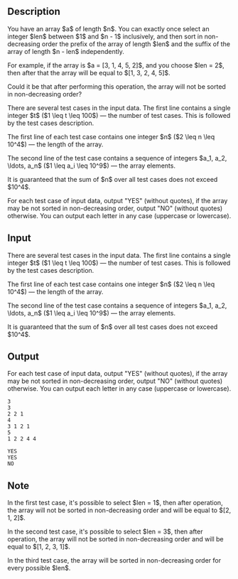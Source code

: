 ## Description

<div><p>You have an array $a$ of length $n$. You can <span class="tex-font-style-bf">exactly</span> once select an integer $len$ between $1$ and $n - 1$ inclusively, and then sort in non-decreasing order the prefix of the array of length $len$ and the suffix of the array of length $n - len$ independently.</p><p>For example, if the array is $a = [3, 1, 4, 5, 2]$, and you choose $len = 2$, then after that the array will be equal to $[1, 3, 2, 4, 5]$.</p><p>Could it be that after performing this operation, the array will <span class="tex-font-style-bf">not</span> be sorted in non-decreasing order?</p></div><div class="input-specification"><p>There are several test cases in the input data. The first line contains a single integer $t$ ($1 \leq t \leq 100$)&nbsp;— the number of test cases. This is followed by the test cases description.</p><p>The first line of each test case contains one integer $n$ ($2 \leq n \leq 10^4$)&nbsp;— the length of the array.</p><p>The second line of the test case contains a sequence of integers $a_1, a_2, \ldots, a_n$ ($1 \leq a_i \leq 10^9$) — the array elements.</p><p>It is guaranteed that the sum of $n$ over all test cases does not exceed $10^4$.</p></div><div class="output-specification"><p>For each test case of input data, output "<span class="tex-font-style-tt">YES</span>" (without quotes), if the array may be <span class="tex-font-style-bf">not</span> sorted in non-decreasing order, output "<span class="tex-font-style-tt">NO</span>" (without quotes) otherwise. You can output each letter in any case (uppercase or lowercase).</p></div>

## Input

<p>There are several test cases in the input data. The first line contains a single integer $t$ ($1 \leq t \leq 100$)&nbsp;— the number of test cases. This is followed by the test cases description.</p><p>The first line of each test case contains one integer $n$ ($2 \leq n \leq 10^4$)&nbsp;— the length of the array.</p><p>The second line of the test case contains a sequence of integers $a_1, a_2, \ldots, a_n$ ($1 \leq a_i \leq 10^9$) — the array elements.</p><p>It is guaranteed that the sum of $n$ over all test cases does not exceed $10^4$.</p>

## Output

<p>For each test case of input data, output "<span class="tex-font-style-tt">YES</span>" (without quotes), if the array may be <span class="tex-font-style-bf">not</span> sorted in non-decreasing order, output "<span class="tex-font-style-tt">NO</span>" (without quotes) otherwise. You can output each letter in any case (uppercase or lowercase).</p>





```input1
3
3
2 2 1
4
3 1 2 1
5
1 2 2 4 4
```




```output1
YES
YES
NO
```



## Note

<p>In the first test case, it's possible to select $len = 1$, then after operation, the array will not be sorted in non-decreasing order and will be equal to $[2, 1, 2]$.</p><p>In the second test case, it's possible to select $len = 3$, then after operation, the array will not be sorted in non-decreasing order and will be equal to $[1, 2, 3, 1]$.</p><p>In the third test case, the array will be sorted in non-decreasing order for every possible $len$.</p>
